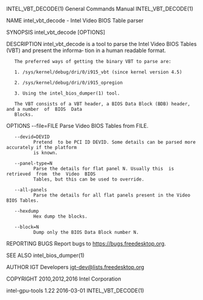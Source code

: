 INTEL_VBT_DECODE(1)                    General Commands Manual                    INTEL_VBT_DECODE(1)

NAME
       intel_vbt_decode - Intel Video BIOS Table parser

SYNOPSIS
       intel_vbt_decode [OPTIONS]

DESCRIPTION
       intel_vbt_decode is a tool to parse the Intel Video BIOS Tables (VBT) and present the informa‐
       tion in a human readable format.

       The preferred ways of getting the binary VBT to parse are:

       1. /sys/kernel/debug/dri/0/i915_vbt (since kernel version 4.5)

       2. /sys/kernel/debug/dri/0/i915_opregion

       3. Using the intel_bios_dumper(1) tool.

       The VBT consists of a VBT header, a BIOS Data Block (BDB) header, and a number  of  BIOS  Data
       Blocks.

OPTIONS
       --file=FILE
              Parse Video BIOS Tables from FILE.

       --devid=DEVID
              Pretend  to be PCI ID DEVID. Some details can be parsed more accurately if the platform
              is known.

       --panel-type=N
              Parse the details for flat panel N. Usually this  is  retrieved  from  the  Video  BIOS
              Tables, but this can be used to override.

       --all-panels
              Parse the details for all flat panels present in the Video BIOS Tables.

       --hexdump
              Hex dump the blocks.

       --block=N
              Dump only the BIOS Data Block number N.

REPORTING BUGS
       Report bugs to https://bugs.freedesktop.org.

SEE ALSO
       intel_bios_dumper(1)

AUTHOR
       IGT Developers <igt-dev@lists.freedesktop.org>

COPYRIGHT
       2010,2012,2016 Intel Corporation

intel-gpu-tools 1.22                          2016-03-01                          INTEL_VBT_DECODE(1)
